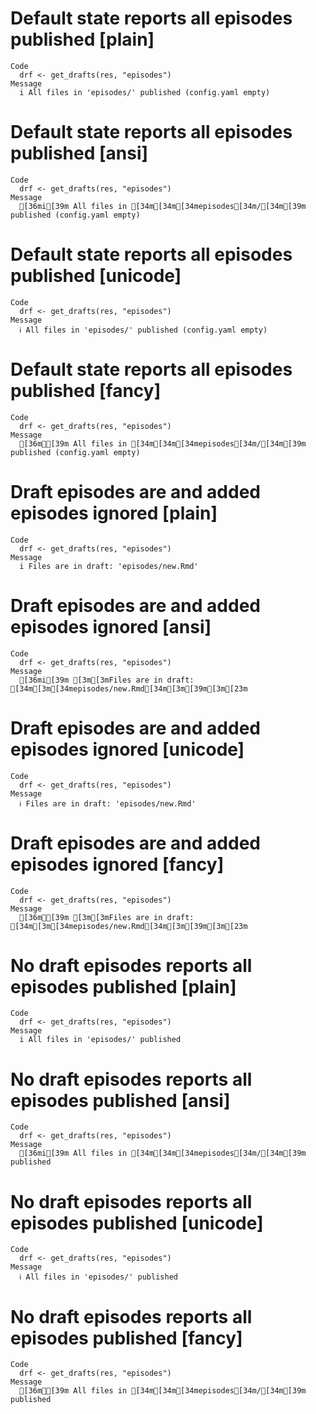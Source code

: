 # Default state reports all episodes published [plain]

    Code
      drf <- get_drafts(res, "episodes")
    Message
      i All files in 'episodes/' published (config.yaml empty)

# Default state reports all episodes published [ansi]

    Code
      drf <- get_drafts(res, "episodes")
    Message
      [36mi[39m All files in [34m[34m[34mepisodes[34m/[34m[39m published (config.yaml empty)

# Default state reports all episodes published [unicode]

    Code
      drf <- get_drafts(res, "episodes")
    Message
      ℹ All files in 'episodes/' published (config.yaml empty)

# Default state reports all episodes published [fancy]

    Code
      drf <- get_drafts(res, "episodes")
    Message
      [36mℹ[39m All files in [34m[34m[34mepisodes[34m/[34m[39m published (config.yaml empty)

# Draft episodes are and added episodes ignored [plain]

    Code
      drf <- get_drafts(res, "episodes")
    Message
      i Files are in draft: 'episodes/new.Rmd'

# Draft episodes are and added episodes ignored [ansi]

    Code
      drf <- get_drafts(res, "episodes")
    Message
      [36mi[39m [3m[3mFiles are in draft: [34m[3m[34mepisodes/new.Rmd[34m[3m[39m[3m[23m

# Draft episodes are and added episodes ignored [unicode]

    Code
      drf <- get_drafts(res, "episodes")
    Message
      ℹ Files are in draft: 'episodes/new.Rmd'

# Draft episodes are and added episodes ignored [fancy]

    Code
      drf <- get_drafts(res, "episodes")
    Message
      [36mℹ[39m [3m[3mFiles are in draft: [34m[3m[34mepisodes/new.Rmd[34m[3m[39m[3m[23m

# No draft episodes reports all episodes published [plain]

    Code
      drf <- get_drafts(res, "episodes")
    Message
      i All files in 'episodes/' published

# No draft episodes reports all episodes published [ansi]

    Code
      drf <- get_drafts(res, "episodes")
    Message
      [36mi[39m All files in [34m[34m[34mepisodes[34m/[34m[39m published

# No draft episodes reports all episodes published [unicode]

    Code
      drf <- get_drafts(res, "episodes")
    Message
      ℹ All files in 'episodes/' published

# No draft episodes reports all episodes published [fancy]

    Code
      drf <- get_drafts(res, "episodes")
    Message
      [36mℹ[39m All files in [34m[34m[34mepisodes[34m/[34m[39m published

